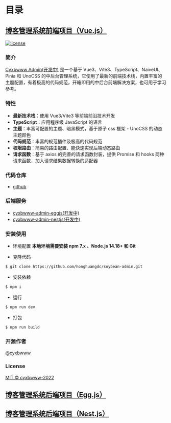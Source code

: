 # 目录

## [博客管理系统前端项目（Vue.js）](/demo/博客管理系统前端项目（Vue.js）/项目搭建)

[![license](https://img.shields.io/badge/license-MIT-green.svg)](https://github.com/cyxbwww/cyxbwww-admin/blob/main/LICENSE)

### 简介

[Cyxbwww Admin(开发中)](https://github.com/cyxbwww/cyxbwww-admin) 是一个基于 Vue3、Vite3、TypeScript、NaiveUI、Pinia 和 UnoCSS 的中后台管理系统，它使用了最新的前端技术栈，内置丰富的主题配置，有着极高的代码规范，开箱即用的中后台前端解决方案，也可用于学习参考。

### 特性

- **最新技术栈**：使用 Vue3/Vite3 等前端前沿技术开发
- **TypeScript**：应用程序级 JavaScript 的语言
- **主题**：丰富可配置的主题、暗黑模式，基于原子 css 框架 - UnoCSS 的动态主题颜色
- **代码规范**：丰富的规范插件及极高的代码规范
- **权限路由**：简易的路由配置、能快速实现后端动态路由
- **请求函数**：基于 axios 的完善的请求函数封装，提供 Promise 和 hooks 两种请求函数，加入请求结果数据转换的适配器

### 代码仓库

- [github](https://github.com/cyxbwww/cyxbwww-admin)

### 后端服务

- [cyxbwww-admin-eggjs(开发中)](https://github.com/cyxbwww/cyxbwww-admin-eggjs)
- [cyxbwww-admin-nestjs(开发中)](https://github.com/cyxbwww/cyxbwww-admin-nestjs)

### 安装使用

- 环境配置 **本地环境需要安装 npm 7.x 、Node.js 14.18+ 和 Git**

- 克隆代码

``` sh
$ git clone https://github.com/honghuangdc/soybean-admin.git
```

- 安装依赖
``` sh
$ npm i
```

- 运行
``` sh
$ npm run dev
```

- 打包
``` sh
$ npm run build
 ```

### 开源作者

[@cyxbwww](https://github.com/cyxbwww)

### License

[MIT © cyxbwww-2022](https://github.com/cyxbwww/cyxbwww-admin/blob/main/LICENSE)

## [博客管理系统后端项目（Egg.js）](/demo/博客管理系统后端项目（Egg.js）/项目搭建)

## [博客管理系统后端项目（Nest.js）](/demo/博客管理系统后端项目（Nest.js）/项目搭建)
